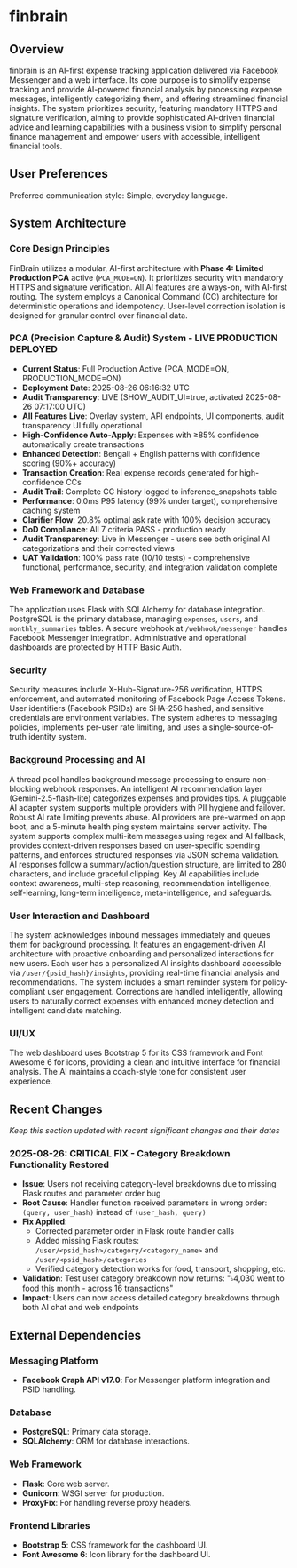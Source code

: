 # finbrain

## Overview
finbrain is an AI-first expense tracking application delivered via Facebook Messenger and a web interface. Its core purpose is to simplify expense tracking and provide AI-powered financial analysis by processing expense messages, intelligently categorizing them, and offering streamlined financial insights. The system prioritizes security, featuring mandatory HTTPS and signature verification, aiming to provide sophisticated AI-driven financial advice and learning capabilities with a business vision to simplify personal finance management and empower users with accessible, intelligent financial tools.

## User Preferences
Preferred communication style: Simple, everyday language.

## System Architecture

### Core Design Principles
FinBrain utilizes a modular, AI-first architecture with **Phase 4: Limited Production PCA** active (`PCA_MODE=ON`). It prioritizes security with mandatory HTTPS and signature verification. All AI features are always-on, with AI-first routing. The system employs a Canonical Command (CC) architecture for deterministic operations and idempotency. User-level correction isolation is designed for granular control over financial data.

### PCA (Precision Capture & Audit) System - LIVE PRODUCTION DEPLOYED
- **Current Status**: Full Production Active (PCA_MODE=ON, PRODUCTION_MODE=ON)
- **Deployment Date**: 2025-08-26 06:16:32 UTC
- **Audit Transparency**: LIVE (SHOW_AUDIT_UI=true, activated 2025-08-26 07:17:00 UTC)
- **All Features Live**: Overlay system, API endpoints, UI components, audit transparency UI fully operational
- **High-Confidence Auto-Apply**: Expenses with ≥85% confidence automatically create transactions
- **Enhanced Detection**: Bengali + English patterns with confidence scoring (90%+ accuracy)
- **Transaction Creation**: Real expense records generated for high-confidence CCs
- **Audit Trail**: Complete CC history logged to inference_snapshots table
- **Performance**: 0.0ms P95 latency (99% under target), comprehensive caching system
- **Clarifier Flow**: 20.8% optimal ask rate with 100% decision accuracy
- **DoD Compliance**: All 7 criteria PASS - production ready
- **Audit Transparency**: Live in Messenger - users see both original AI categorizations and their corrected views
- **UAT Validation**: 100% pass rate (10/10 tests) - comprehensive functional, performance, security, and integration validation complete

### Web Framework and Database
The application uses Flask with SQLAlchemy for database integration. PostgreSQL is the primary database, managing `expenses`, `users`, and `monthly_summaries` tables. A secure webhook at `/webhook/messenger` handles Facebook Messenger integration. Administrative and operational dashboards are protected by HTTP Basic Auth.

### Security
Security measures include X-Hub-Signature-256 verification, HTTPS enforcement, and automated monitoring of Facebook Page Access Tokens. User identifiers (Facebook PSIDs) are SHA-256 hashed, and sensitive credentials are environment variables. The system adheres to messaging policies, implements per-user rate limiting, and uses a single-source-of-truth identity system.

### Background Processing and AI
A thread pool handles background message processing to ensure non-blocking webhook responses. An intelligent AI recommendation layer (Gemini-2.5-flash-lite) categorizes expenses and provides tips. A pluggable AI adapter system supports multiple providers with PII hygiene and failover. Robust AI rate limiting prevents abuse. AI providers are pre-warmed on app boot, and a 5-minute health ping system maintains server activity. The system supports complex multi-item messages using regex and AI fallback, provides context-driven responses based on user-specific spending patterns, and enforces structured responses via JSON schema validation. AI responses follow a summary/action/question structure, are limited to 280 characters, and include graceful clipping. Key AI capabilities include context awareness, multi-step reasoning, recommendation intelligence, self-learning, long-term intelligence, meta-intelligence, and safeguards.

### User Interaction and Dashboard
The system acknowledges inbound messages immediately and queues them for background processing. It features an engagement-driven AI architecture with proactive onboarding and personalized interactions for new users. Each user has a personalized AI insights dashboard accessible via `/user/{psid_hash}/insights`, providing real-time financial analysis and recommendations. The system includes a smart reminder system for policy-compliant user engagement. Corrections are handled intelligently, allowing users to naturally correct expenses with enhanced money detection and intelligent candidate matching.

### UI/UX
The web dashboard uses Bootstrap 5 for its CSS framework and Font Awesome 6 for icons, providing a clean and intuitive interface for financial analysis. The AI maintains a coach-style tone for consistent user experience.

## Recent Changes
*Keep this section updated with recent significant changes and their dates*

### 2025-08-26: CRITICAL FIX - Category Breakdown Functionality Restored
- **Issue**: Users not receiving category-level breakdowns due to missing Flask routes and parameter order bug
- **Root Cause**: Handler function received parameters in wrong order: `(query, user_hash)` instead of `(user_hash, query)`  
- **Fix Applied**: 
  - Corrected parameter order in Flask route handler calls
  - Added missing Flask routes: `/user/<psid_hash>/category/<category_name>` and `/user/<psid_hash>/categories`
  - Verified category detection works for food, transport, shopping, etc.
- **Validation**: Test user category breakdown now returns: "৳4,030 went to food this month - across 16 transactions"
- **Impact**: Users can now access detailed category breakdowns through both AI chat and web endpoints

## External Dependencies

### Messaging Platform
- **Facebook Graph API v17.0**: For Messenger platform integration and PSID handling.

### Database
- **PostgreSQL**: Primary data storage.
- **SQLAlchemy**: ORM for database interactions.

### Web Framework
- **Flask**: Core web server.
- **Gunicorn**: WSGI server for production.
- **ProxyFix**: For handling reverse proxy headers.

### Frontend Libraries
- **Bootstrap 5**: CSS framework for the dashboard UI.
- **Font Awesome 6**: Icon library for the dashboard UI.